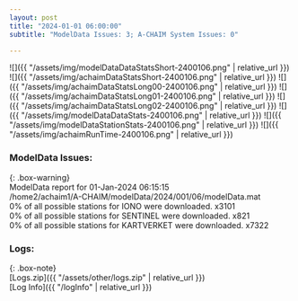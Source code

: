 ```yaml
---
layout: post
title: "2024-01-01 06:00:00"
subtitle: "ModelData Issues: 3; A-CHAIM System Issues: 0"

---
```


![]({{ "/assets/img/modelDataDataStatsShort-2400106.png" | relative_url }})
![]({{ "/assets/img/achaimDataStatsShort-2400106.png" | relative_url }})
![]({{ "/assets/img/achaimDataStatsLong00-2400106.png" | relative_url }})
![]({{ "/assets/img/achaimDataStatsLong01-2400106.png" | relative_url }})
![]({{ "/assets/img/achaimDataStatsLong02-2400106.png" | relative_url }})
![]({{ "/assets/img/modelDataDataStats-2400106.png" | relative_url }})
![]({{ "/assets/img/modelDataStationStats-2400106.png" | relative_url }})
![]({{ "/assets/img/achaimRunTime-2400106.png" | relative_url }})


### ModelData Issues:  
  
{: .box-warning}  
 ModelData report for 01-Jan-2024 06:15:15   
 /home2/achaim1/A-CHAIM/modelData/2024/001/06/modelData.mat   
 0% of all possible stations for IONO were downloaded. x3101   
 0% of all possible stations for SENTINEL were downloaded. x821   
 0% of all possible stations for KARTVERKET were downloaded. x7322   
  


### Logs:  
  
{: .box-note}  
[Logs.zip]({{ "/assets/other/logs.zip" | relative_url }})  
[Log Info]({{ "/logInfo" | relative_url }})  
